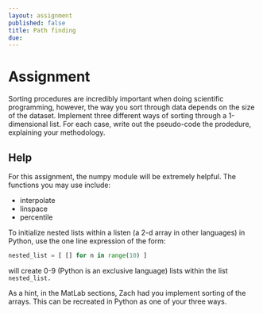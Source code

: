 ```yaml
---
layout: assignment
published: false
title: Path finding
due: 
---
```


# Assignment
Sorting procedures are incredibly important when doing scientific programming, however, the way you sort through data depends on the size of the dataset.  Implement three different ways of sorting through a 1-dimensional list.  For each case, write out the pseudo-code the prodedure, explaining your methodology. 


## Help
For this assignment, the numpy module will be extremely helpful.  The functions you may use include:
* interpolate
* linspace
* percentile


To initialize nested lists within a listen (a 2-d array in other languages) in Python, use the one line expression of the form:

~~~ python
nested_list = [ [] for n in range(10) ]
~~~
will create 0-9 (Python is an exclusive language) lists within the list `nested_list.`  


As a hint, in the MatLab sections, Zach had you implement sorting of the arrays.  This can be recreated in Python as one of your three ways.
